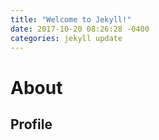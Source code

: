 ```yaml
---
title: "Welcome to Jekyll!"
date: 2017-10-20 08:26:28 -0400
categories: jekyll update
---
```

# About

## Profile
